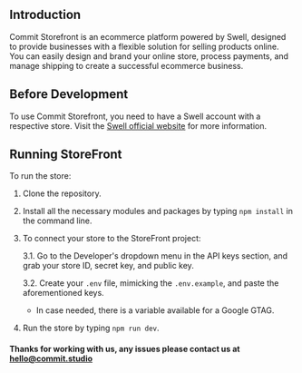 ## Introduction

Commit Storefront is an ecommerce platform powered by Swell, designed to provide businesses with a flexible solution for selling products online. You can easily design and brand your online store, process payments, and manage shipping to create a successful ecommerce business.

## Before Development

To use Commit Storefront, you need to have a Swell account with a respective store. Visit the [Swell official website](https://www.swell.is/) for more information.

## Running StoreFront

To run the store:

1. Clone the repository.

2. Install all the necessary modules and packages by typing `npm install` in the command line.

3. To connect your store to the StoreFront project:

    3.1. Go to the Developer's dropdown menu in the API keys section, and grab your store ID, secret key, and public key.

    3.2. Create your `.env` file, mimicking the `.env.example`, and paste the aforementioned keys.

    * In case needed, there is a variable available for a Google GTAG.

4. Run the store by typing `npm run dev`.

#### Thanks for working with us, any issues please contact us at [hello@commit.studio](mailto:hello@commit.studio)
